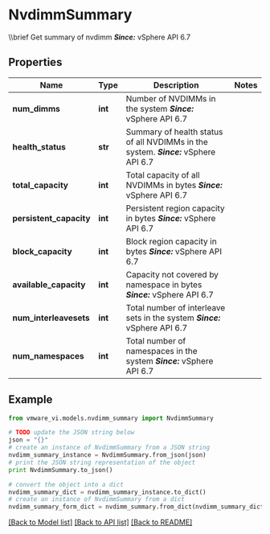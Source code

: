 # NvdimmSummary

\\\\brief Get summary of nvdimm  ***Since:*** vSphere API 6.7 

## Properties
Name | Type | Description | Notes
------------ | ------------- | ------------- | -------------
**num_dimms** | **int** | Number of NVDIMMs in the system  ***Since:*** vSphere API 6.7  | 
**health_status** | **str** | Summary of health status of all NVDIMMs in the system.  ***Since:*** vSphere API 6.7  | 
**total_capacity** | **int** | Total capacity of all NVDIMMs in bytes  ***Since:*** vSphere API 6.7  | 
**persistent_capacity** | **int** | Persistent region capacity in bytes  ***Since:*** vSphere API 6.7  | 
**block_capacity** | **int** | Block region capacity in bytes  ***Since:*** vSphere API 6.7  | 
**available_capacity** | **int** | Capacity not covered by namespace in bytes  ***Since:*** vSphere API 6.7  | 
**num_interleavesets** | **int** | Total number of interleave sets in the system  ***Since:*** vSphere API 6.7  | 
**num_namespaces** | **int** | Total number of namespaces in the system  ***Since:*** vSphere API 6.7  | 

## Example

```python
from vmware_vi.models.nvdimm_summary import NvdimmSummary

# TODO update the JSON string below
json = "{}"
# create an instance of NvdimmSummary from a JSON string
nvdimm_summary_instance = NvdimmSummary.from_json(json)
# print the JSON string representation of the object
print NvdimmSummary.to_json()

# convert the object into a dict
nvdimm_summary_dict = nvdimm_summary_instance.to_dict()
# create an instance of NvdimmSummary from a dict
nvdimm_summary_form_dict = nvdimm_summary.from_dict(nvdimm_summary_dict)
```
[[Back to Model list]](../README.md#documentation-for-models) [[Back to API list]](../README.md#documentation-for-api-endpoints) [[Back to README]](../README.md)


